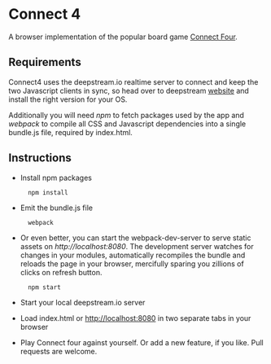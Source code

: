 Connect 4
=========

A browser implementation of the popular board game [Connect Four](https://en.wikipedia.org/wiki/Connect_Four). 


Requirements 
-------------
Connect4 uses the deepstream.io realtime server to connect and keep the two Javascript clients in sync, so head over to deepstream [website](https://deepstream.io/install/) and install the right version for your OS. 

Additionally you will need _npm_ to fetch packages used by the app and _webpack_
to compile all CSS and Javascript dependencies into a single bundle.js file, required by index.html. 


Instructions
-----------
- Install npm packages

        npm install
- Emit the bundle.js file 
 
        webpack
- Or even better, you can start the webpack-dev-server to serve static assets on _http://localhost:8080_. The development server watches for changes in your modules, automatically recompiles the bundle and reloads the page in your browser, mercifully sparing you zillions of clicks on refresh button.  

        npm start
- Start your local deepstream.io server
- Load index.html or [http://localhost:8080](http://localhost:8080) in two separate tabs in your browser
- Play Connect four against yourself. Or add a new feature, if you like. Pull requests are welcome.  
